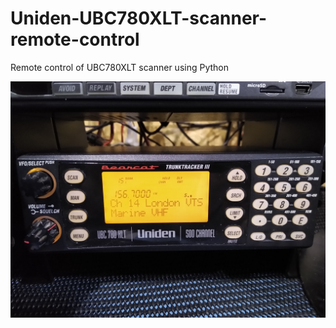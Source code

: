 # Uniden-UBC780XLT-scanner-remote-control
Remote control of UBC780XLT scanner using Python

![Front view of UBC780XLT](https://github.com/Liamgoh/Uniden-UBC780XLT-scanner-remote-control/blob/master/IMG_20200425_134352483.jpg "Front view of UBC780XLT")
